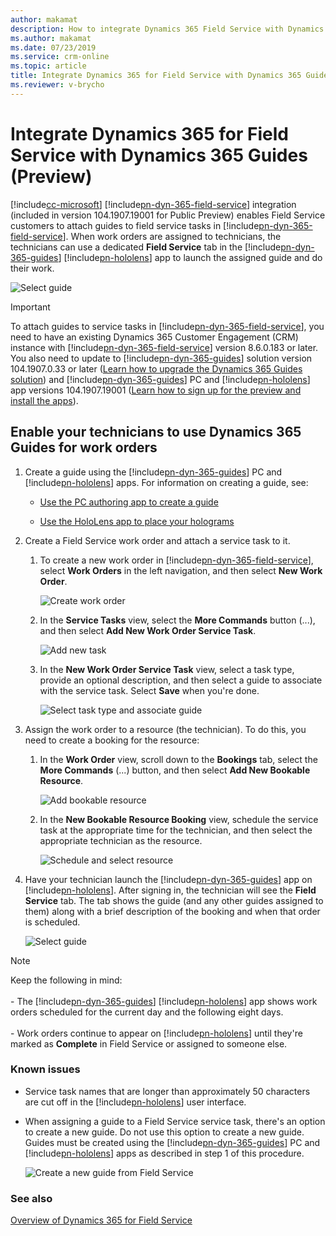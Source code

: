 ```yaml
---
author: makamat
description: How to integrate Dynamics 365 Field Service with Dynamics 365 Guides (Preview) so Field Service technicians can follow a guide while doing a work order
ms.author: makamat
ms.date: 07/23/2019
ms.service: crm-online
ms.topic: article
title: Integrate Dynamics 365 for Field Service with Dynamics 365 Guides (Preview)
ms.reviewer: v-brycho
---
```


# Integrate Dynamics 365 for Field Service with Dynamics 365 Guides (Preview)

[!include[cc-microsoft](../includes/cc-microsoft.md)] [!include[pn-dyn-365-field-service](../includes/pn-dyn-365-field-service.md)] integration (included in version 104.1907.19001 for Public Preview) enables Field Service 
customers to attach guides to field service tasks in [!include[pn-dyn-365-field-service](../includes/pn-dyn-365-field-service.md)]. When work orders are assigned to technicians, 
the technicians can use a dedicated **Field Service** tab in the [!include[pn-dyn-365-guides](../includes/pn-dyn-365-guides.md)] [!include[pn-hololens](../includes/pn-hololens.md)] app to launch the assigned guide and do their work.

![Select guide](media/select-guide.PNG "Select guide")   

> [!IMPORTANT]
> To attach guides to service tasks in [!include[pn-dyn-365-field-service](../includes/pn-dyn-365-field-service.md)], you need to have an existing Dynamics 365 Customer Engagement (CRM) instance with [!include[pn-dyn-365-field-service](../includes/pn-dyn-365-field-service.md)] version 8.6.0.183 or later. You also need to update to [!include[pn-dyn-365-guides](../includes/pn-dyn-365-guides.md)] solution version 104.1907.0.33 or later ([Learn how to upgrade the Dynamics 365 Guides 
solution](upgrade.md)) and [!include[pn-dyn-365-guides](../includes/pn-dyn-365-guides.md)] PC and [!include[pn-hololens](../includes/pn-hololens.md)] app versions 104.1907.19001 ([Learn how to sign up for the preview and install the apps](setup.md)).

## Enable your technicians to use Dynamics 365 Guides for work orders

1. Create a guide using the [!include[pn-dyn-365-guides](../includes/pn-dyn-365-guides.md)] PC and [!include[pn-hololens](../includes/pn-hololens.md)] apps. For information on creating a guide, see:
  
   - [Use the PC authoring app to create a guide](pc-authoring.md)
   
   - [Use the HoloLens app to place your holograms](hololens-authoring.md)
   
2. Create a Field Service work order and attach a service task to it. 

   1. To create a new work order in [!include[pn-dyn-365-field-service](../includes/pn-dyn-365-field-service.md)], select **Work Orders** in the left navigation, and then select **New Work Order**.
   
      ![Create work order](media/create-work-order.PNG "Create work order")  
      
   2. In the **Service Tasks** view, select the **More Commands** button (...), and then select **Add New Work Order Service Task**.
   
      ![Add new task](media/add-new-task.PNG "Add new task")   
      
   3. In the **New Work Order Service Task** view, select a task type, provide an optional description, and then select a 
   guide to associate with the service task. Select **Save** when you're done.
   
      ![Select task type and associate guide](media/new-work-order-options.PNG "Select task type and associate guide")   
      
3. Assign the work order to a resource (the technician). To do this, you need to create a booking for the resource:

   1. In the **Work Order** view, scroll down to the **Bookings** tab, select the **More Commands** (...) button, and then select **Add New Bookable Resource**.
   
      ![Add bookable resource](media/add-bookable-resource.PNG "Add bookable resource")   
      
   2. In the **New Bookable Resource Booking** view, schedule the service task at the appropriate time for the technician, and then select the appropriate technician as the resource.
   
      ![Schedule and select resource](media/schedule-select-resource.PNG "Schedule and select resource")   
      
4. Have your technician launch the [!include[pn-dyn-365-guides](../includes/pn-dyn-365-guides.md)] app on [!include[pn-hololens](../includes/pn-hololens.md)]. After signing in, the technician will see the **Field Service** tab. The tab shows the guide (and any other guides assigned to them) along with a brief description of the booking and when that order is scheduled.

    ![Select guide](media/select-guide-3.PNG "Select guide")   
    
    
> [!NOTE]
> Keep the following in mind:<br><br>- The [!include[pn-dyn-365-guides](../includes/pn-dyn-365-guides.md)] [!include[pn-hololens](../includes/pn-hololens.md)] app shows work orders scheduled for the current day and the following eight days.<br><br>- Work orders continue to appear on [!include[pn-hololens](../includes/pn-hololens.md)] until they're marked as **Complete** in Field Service or assigned to someone else.

### Known issues

- Service task names that are longer than approximately 50 characters are cut off in the [!include[pn-hololens](../includes/pn-hololens.md)] user interface.

- When assigning a guide to a Field Service service task, there's an option to create a new guide. Do not use this option to create a new guide. Guides must be created using the [!include[pn-dyn-365-guides](../includes/pn-dyn-365-guides.md)] PC and [!include[pn-hololens](../includes/pn-hololens.md)] apps as described in step 1 of this procedure.
   
   ![Create a new guide from Field Service](media/create-new-guide-from-field-service.PNG "Create a new guide from Field Service")   

### See also

[Overview of Dynamics 365 for Field Service](https://docs.microsoft.com/dynamics365/customer-engagement/field-service/overview)
      
      
   
